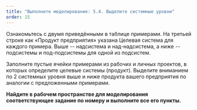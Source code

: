 ```yaml
---
title: "Выполните моделирование: 5.4. Выделите системные уровни"
order: 15
---
```




Ознакомьтесь с двумя приведёнными в таблице примерами. На третьей строке как «Продукт предприятия» указана Целевая система для каждого примера. Выше -- надсистема и над-надсистема, а ниже -- подсистемы и под-подсистемы для одной из подсистем.

Заполните пустые ячейки примерами из рабочих и личных проектов, в которых определите целевые системы (продукт). Выделите вниманием по 2 системных уровня выше и ниже продукта вашего предприятия по аналогии с предложенными примерами.

**Найдите в рабочем пространстве для моделирования соответствующее задание по номеру и выполните все его пункты.**

